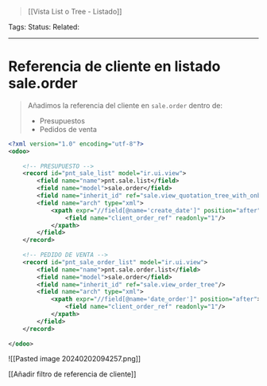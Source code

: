 > [[Vista List o Tree - Listado]]

Tags: 
Status: 
Related: 

___

# Referencia de cliente en listado sale.order

> Añadimos la referencia del cliente en `sale.order` dentro de:
> 	- Presupuestos
> 	- Pedidos de venta

```xml
<?xml version="1.0" encoding="utf-8"?>  
<odoo>  
	
	<!-- PRESUPUESTO -->
    <record id="pnt_sale_list" model="ir.ui.view">  
        <field name="name">pnt.sale.list</field>  
        <field name="model">sale.order</field>  
        <field name="inherit_id" ref="sale.view_quotation_tree_with_onboarding"/>  
        <field name="arch" type="xml">  
            <xpath expr="//field[@name='create_date']" position="after">  
                <field name="client_order_ref" readonly="1"/>  
            </xpath>  
        </field>  
    </record>  
    
	<!-- PEDIDO DE VENTA -->
    <record id="pnt_sale_order_list" model="ir.ui.view">  
        <field name="name">pnt.sale.order.list</field>  
        <field name="model">sale.order</field>  
        <field name="inherit_id" ref="sale.view_order_tree"/>  
        <field name="arch" type="xml">  
            <xpath expr="//field[@name='date_order']" position="after">  
                <field name="client_order_ref" readonly="1"/>  
            </xpath>  
        </field>  
    </record>  
    
</odoo>
```

![[Pasted image 20240202094257.png]]

[[Añadir filtro de referencia de cliente]]